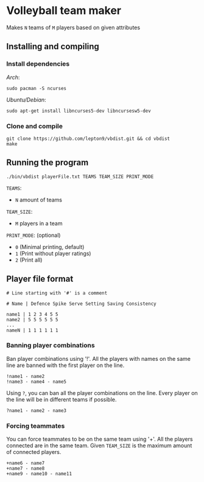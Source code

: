 
# Volleyball team maker
Makes `N` teams of `M` players based on given attributes

## Installing and compiling
### Install dependencies
  *Arch*:
```
sudo pacman -S ncurses
```
  *Ubuntu/Debian*:
```
sudo apt-get install libncurses5-dev libncursesw5-dev
```

### Clone and compile
```
git clone https://github.com/lepton9/vbdist.git && cd vbdist
make
```

## Running the program
```
./bin/vbdist playerFile.txt TEAMS TEAM_SIZE PRINT_MODE
```
`TEAMS`:
  - `N` amount of teams

`TEAM_SIZE`:
  - `M` players in a team

`PRINT_MODE`: (optional)
  - `0` (Minimal printing, default)
  - `1` (Print without player ratings)
  - `2` (Print all)

## Player file format
```
# Line starting with '#' is a comment

# Name | Defence Spike Serve Setting Saving Consistency

name1 | 1 2 3 4 5 5
name2 | 5 5 5 5 5 5
...
nameN | 1 1 1 1 1 1
```

### Banning player combinations
Ban player combinations using '!'. All the players with names on the same line are banned with the first player on the line.
```
!name1 - name2
!name3 - name4 - name5
```

Using `?`, you can ban all the player combinations on the line. Every player on 
the line will be in different teams if possible.
```
?name1 - name2 - name3
```

### Forcing teammates
You can force teammates to be on the same team using '+'. All the players connected are in the same team. Given `TEAM_SIZE` is the maximum amount of connected players.
```
+name6 - name7
+name7 - name8
+name9 - name10 - name11
```


